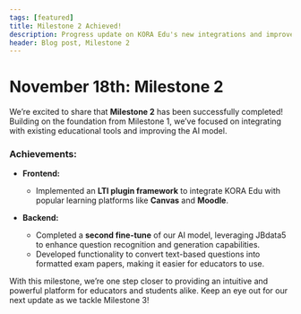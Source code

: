 ```yaml
---
tags: [featured]
title: Milestone 2 Achieved!
description: Progress update on KORA Edu's new integrations and improvements.
header: Blog post, Milestone 2
---
```


# November 18th: Milestone 2

We’re excited to share that **Milestone 2** has been successfully completed! Building on the foundation from Milestone 1, we’ve focused on integrating with existing educational tools and improving the AI model.

### Achievements:
- **Frontend:**
  - Implemented an **LTI plugin framework** to integrate KORA Edu with popular learning platforms like **Canvas** and **Moodle**.

- **Backend:**
  - Completed a **second fine-tune** of our AI model, leveraging JBdata5 to enhance question recognition and generation capabilities.
  - Developed functionality to convert text-based questions into formatted exam papers, making it easier for educators to use.

With this milestone, we’re one step closer to providing an intuitive and powerful platform for educators and students alike. Keep an eye out for our next update as we tackle Milestone 3!
